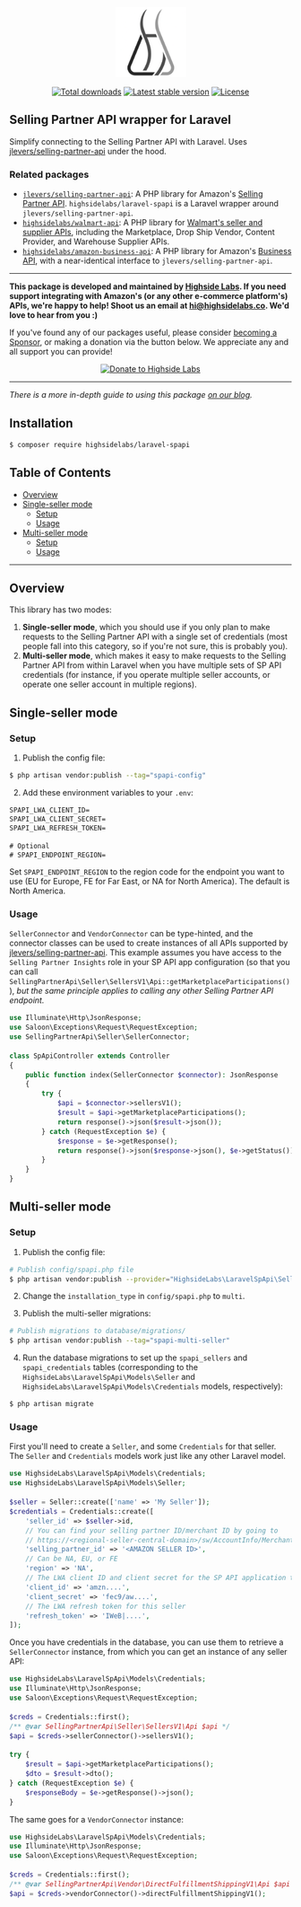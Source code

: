 <p align="center">
    <a href="https://highsidelabs.co" target="_blank">
        <img src="https://github.com/highsidelabs/.github/blob/main/images/logo.png?raw=true" width="125" alt="Highside Labs logo">
    </a>
</p>

<p align="center">
    <a href="https://packagist.org/packages/highsidelabs/laravel-spapi"><img alt="Total downloads" src="https://img.shields.io/packagist/dt/highsidelabs/laravel-spapi.svg?style=flat-square"></a>
    <a href="https://packagist.org/packages/highsidelabs/laravel-spapi"><img alt="Latest stable version" src="https://img.shields.io/packagist/v/highsidelabs/laravel-spapi.svg?style=flat-square"></a>
    <a href="https://packagist.org/packages/highsidelabs/laravel-spapi"><img alt="License" src="https://img.shields.io/packagist/l/highsidelabs/laravel-spapi.svg?style=flat-square"></a>
</p>

## Selling Partner API wrapper for Laravel

Simplify connecting to the Selling Partner API with Laravel. Uses [jlevers/selling-partner-api](https://github.com/jlevers/selling-partner-api) under the hood.

### Related packages

* [`jlevers/selling-partner-api`](https://github.com/jlevers/selling-partner-api): A PHP library for Amazon's [Selling Partner API](https://developer-docs.amazon.com/sp-api/docs). `highsidelabs/laravel-spapi` is a Laravel wrapper around `jlevers/selling-partner-api`.
* [`highsidelabs/walmart-api`](https://github.com/highsidelabs/walmart-api-php): A PHP library for [Walmart's seller and supplier APIs](https://developer.walmart.com), including the Marketplace, Drop Ship Vendor, Content Provider, and Warehouse Supplier APIs.
* [`highsidelabs/amazon-business-api`](https://github.com/highsidelabs/amazon-business-api): A PHP library for Amazon's [Business API](https://developer-docs.amazon.com/amazon-business/docs), with a near-identical interface to `jlevers/selling-partner-api`.

---

**This package is developed and maintained by [Highside Labs](https://highsidelabs.co). If you need support integrating with Amazon's (or any other e-commerce platform's) APIs, we're happy to help! Shoot us an email at [hi@highsidelabs.co](mailto:hi@highsidelabs.co). We'd love to hear from you :)**

If you've found any of our packages useful, please consider [becoming a Sponsor](https://github.com/sponsors/highsidelabs), or making a donation via the button below. We appreciate any and all support you can provide!

<p align="center">
    <a href="https://www.paypal.com/donate/?hosted_button_id=FG8Q6MNB4HJCC"><img alt="Donate to Highside Labs" src="https://www.paypalobjects.com/en_US/i/btn/btn_donateCC_LG.gif"></a>
</p>

---

_There is a more in-depth guide to using this package [on our blog](https://highsidelabs.co/blog/laravel-selling-partner-api)._

## Installation

```bash
$ composer require highsidelabs/laravel-spapi
```

## Table of Contents 

* [Overview](#overview)
* [Single-seller mode](#single-seller-mode)
    * [Setup](#setup)
    * [Usage](#usage)
* [Multi-seller mode](#multi-seller-mode)
    * [Setup](#setup-1)
    * [Usage](#usage-1)

------

## Overview

This library has two modes:
1. **Single-seller mode**, which you should use if you only plan to make requests to the Selling Partner API with a single set of credentials (most people fall into this category, so if you're not sure, this is probably you).
2. **Multi-seller mode**, which makes it easy to make requests to the Selling Partner API from within Laravel when you have multiple sets of SP API credentials (for instance, if you operate multiple seller accounts, or operate one seller account in multiple regions).

## Single-seller mode

### Setup

1. Publish the config file:

```bash
$ php artisan vendor:publish --tag="spapi-config"
```

2. Add these environment variables to your `.env`:

```env
SPAPI_LWA_CLIENT_ID=
SPAPI_LWA_CLIENT_SECRET=
SPAPI_LWA_REFRESH_TOKEN=

# Optional
# SPAPI_ENDPOINT_REGION=
```

Set `SPAPI_ENDPOINT_REGION` to the region code for the endpoint you want to use (EU for Europe, FE for Far East, or NA for North America). The default is North America.

### Usage

`SellerConnector` and `VendorConnector` can be type-hinted, and the connector classes can be used to create instances of all APIs supported by [jlevers/selling-partner-api](https://github.com/jlevers/selling-partner-api#supported-api-segments). This example assumes you have access to the `Selling Partner Insights` role in your SP API app configuration (so that you can call `SellingPartnerApi\Seller\SellersV1\Api::getMarketplaceParticipations()`), _but the same principle applies to calling any other Selling Partner API endpoint._

```php
use Illuminate\Http\JsonResponse;
use Saloon\Exceptions\Request\RequestException;
use SellingPartnerApi\Seller\SellerConnector;

class SpApiController extends Controller
{
    public function index(SellerConnector $connector): JsonResponse
    {
        try {
            $api = $connector->sellersV1();
            $result = $api->getMarketplaceParticipations();
            return response()->json($result->json());
        } catch (RequestException $e) {
            $response = $e->getResponse();
            return response()->json($response->json(), $e->getStatus());
        }
    }
}
```


## Multi-seller mode

### Setup

1. Publish the config file:

```bash
# Publish config/spapi.php file
$ php artisan vendor:publish --provider="HighsideLabs\LaravelSpApi\SellingPartnerApiServiceProvider"
```

2. Change the `installation_type` in `config/spapi.php` to `multi`.

3. Publish the multi-seller migrations:

```bash
# Publish migrations to database/migrations/
$ php artisan vendor:publish --tag="spapi-multi-seller"
```


4. Run the database migrations to set up the `spapi_sellers` and `spapi_credentials` tables (corresponding to the `HighsideLabs\LaravelSpApi\Models\Seller` and `HighsideLabs\LaravelSpApi\Models\Credentials` models, respectively):

```bash
$ php artisan migrate
```

### Usage

First you'll need to create a `Seller`, and some `Credentials` for that seller. The `Seller` and `Credentials` models work just like any other Laravel model.

```php
use HighsideLabs\LaravelSpApi\Models\Credentials;
use HighsideLabs\LaravelSpApi\Models\Seller;

$seller = Seller::create(['name' => 'My Seller']);
$credentials = Credentials::create([
    'seller_id' => $seller->id,
    // You can find your selling partner ID/merchant ID by going to
    // https://<regional-seller-central-domain>/sw/AccountInfo/MerchantToken/step/MerchantToken
    'selling_partner_id' => '<AMAZON SELLER ID>',
    // Can be NA, EU, or FE
    'region' => 'NA',
    // The LWA client ID and client secret for the SP API application these credentials were created with
    'client_id' => 'amzn....',
    'client_secret' => 'fec9/aw....',
    // The LWA refresh token for this seller
    'refresh_token' => 'IWeB|....',
]);
```

Once you have credentials in the database, you can use them to retrieve a `SellerConnector`  instance, from which you can get an instance of any seller API:

```php
use HighsideLabs\LaravelSpApi\Models\Credentials;
use Illuminate\Http\JsonResponse;
use Saloon\Exceptions\Request\RequestException;

$creds = Credentials::first();
/** @var SellingPartnerApi\Seller\SellersV1\Api $api */
$api = $creds->sellerConnector()->sellersV1();

try {
    $result = $api->getMarketplaceParticipations();
    $dto = $result->dto();
} catch (RequestException $e) {
    $responseBody = $e->getResponse()->json();
}
```

The same goes for a `VendorConnector` instance:

```php
use HighsideLabs\LaravelSpApi\Models\Credentials;
use Illuminate\Http\JsonResponse;
use Saloon\Exceptions\Request\RequestException;

$creds = Credentials::first();
/** @var SellingPartnerApi\Vendor\DirectFulfillmentShippingV1\Api $api */
$api = $creds->vendorConnector()->directFulfillmentShippingV1();
```
